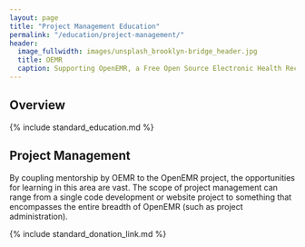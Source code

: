 ```yaml
---
layout: page
title: "Project Management Education"
permalink: "/education/project-management/"
header:
  image_fullwidth: images/unsplash_brooklyn-bridge_header.jpg
  title: OEMR
  caption: Supporting OpenEMR, a Free Open Source Electronic Health Record
---
```


## Overview
{% include standard_education.md %}

## Project Management
By coupling mentorship by OEMR to the OpenEMR project, the opportunities for learning in this area are vast. The scope of project management can range from a single code development or website project to something that encompasses the entire breadth of OpenEMR (such as project administration).

{% include standard_donation_link.md %}
